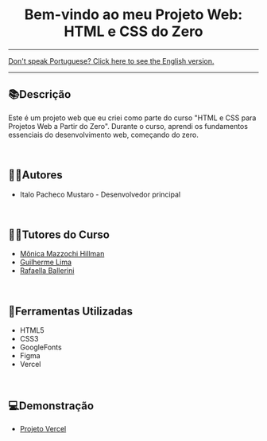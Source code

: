 <div align="center">
<h1>Bem-vindo ao meu Projeto Web: HTML e CSS do Zero</h1> 
</div>

<hr>
<a href="https://github.com/ItaloPachecoMustaro/Alura-Basic-Portfolio/blob/main/README-EN.md">Don't speak Portuguese? Click here to see the English version.</a>
<hr>

## 📚Descrição

Este é um projeto web que eu criei como parte do curso "HTML e CSS para Projetos Web a Partir do Zero". Durante o curso, aprendi os fundamentos essenciais do desenvolvimento web, começando do zero.

<br>

## 🧑‍💻Autores

- Italo Pacheco Mustaro - Desenvolvedor principal

<br>

## 👨‍🏫Tutores do Curso

- [Mônica Mazzochi Hillman](https://github.com/MonicaHillman)
- [Guilherme Lima](https://www.linkedin.com/in/guilherme-lima-458925178)
- [Rafaella Ballerini](https://github.com/rafaballerini)

<br>

## 🔧Ferramentas Utilizadas

- HTML5
- CSS3
- GoogleFonts
- Figma
- Vercel

<br>

## 💻Demonstração

- [Projeto Vercel](https://alura-basic-portfolio.vercel.app/)
